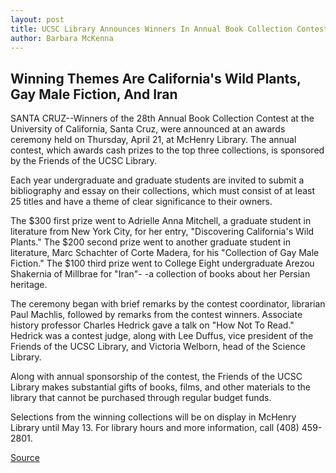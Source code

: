 ```yaml
---
layout: post
title: UCSC Library Announces Winners In Annual Book Collection Contest 
author: Barbara McKenna
---
```


## Winning Themes Are California's Wild Plants, Gay Male Fiction, And  Iran

SANTA CRUZ--Winners of the 28th Annual Book Collection Contest at  the University of California, Santa Cruz, were announced at an  awards ceremony held on Thursday, April 21, at McHenry Library. The  annual contest, which awards cash prizes to the top three  collections, is sponsored by the Friends of the UCSC Library.

Each year undergraduate and graduate students are invited to  submit a bibliography and essay on their collections, which must  consist of at least 25 titles and have a theme of clear significance  to their owners.

The $300 first prize went to Adrielle Anna Mitchell, a graduate  student in literature from New York City, for her entry, "Discovering  California's Wild Plants." The $200 second prize went to another  graduate student in literature, Marc Schachter of Corte Madera, for  his "Collection of Gay Male Fiction." The $100 third prize went to  College Eight undergraduate Arezou Shakernia of Millbrae for "Iran"- -a collection of books about her Persian heritage.

The ceremony began with brief remarks by the contest  coordinator, librarian Paul Machlis, followed by remarks from the  contest winners. Associate history professor Charles Hedrick gave a  talk on "How Not To Read." Hedrick was a contest judge, along with  Lee Duffus, vice president of the Friends of the UCSC Library, and  Victoria Welborn, head of the Science Library.

Along with annual sponsorship of the contest, the Friends of  the UCSC Library makes substantial gifts of books, films, and other  materials to the library that cannot be purchased through regular  budget funds.

Selections from the winning collections will be on display in  McHenry Library until May 13. For library hours and more  information, call (408) 459-2801.

[Source](http://www1.ucsc.edu/news_events/press_releases/archive/93-94/04-94/042794-Book_Collection_Con.html "Permalink to 042794-Book_Collection_Con")
